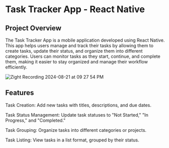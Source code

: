 # Task Tracker App - React Native

## Project Overview

The Task Tracker App is a mobile application developed using React Native. This app helps users manage and track their tasks by allowing them to create tasks, update their status, and organize them into different categories. Users can monitor tasks as they start, continue, and complete them, making it easier to stay organized and manage their workflow efficiently.

![Zight Recording 2024-08-21 at 09 27 54 PM](https://github.com/user-attachments/assets/85713925-52d9-4b66-9271-301801eec8dd)

## Features

Task Creation: Add new tasks with titles, descriptions, and due dates.

Task Status Management: Update task statuses to "Not Started," "In Progress," and "Completed."

Task Grouping: Organize tasks into different categories or projects.

Task Listing: View tasks in a list format, grouped by their status.



